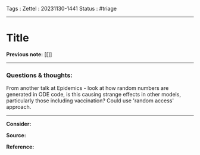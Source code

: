 Tags :
Zettel :  20231130-1441
Status : #triage 

-----

# Title

**Previous note:** [[]]

-----

### Questions & thoughts:

  
From another talk at Epidemics - look at how random numbers are generated in ODE code, is this causing strange effects in other  models, particularly those including vaccination? Could use 'random access' approach.

-----
 
**Consider:**


**Source:** 


**Reference:** 
